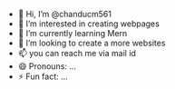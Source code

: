 - 👋 Hi, I’m @chanducm561
- 👀 I’m interested in creating webpages
- 🌱 I’m currently learning Mern
- 💞️ I’m looking to create a more websites
- 📫 you can reach me via mail id
- 😄 Pronouns: ...
- ⚡ Fun fact: ...

<!---
chanducm561/chanducm561 is a ✨ special ✨ repository because its `README.md` (this file) appears on your GitHub profile.
You can click the Preview link to take a look at your changes.
--->
